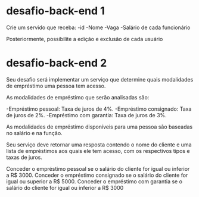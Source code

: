 ﻿# desafio-back-end 1

 Crie um servido que receba:
 -id
 -Nome
 -Vaga
 -Salário 
 de cada funcionário
 
 Posteriormente, possibilite a edição e exclusão de cada usuário

# desafio-back-end 2

Seu desafio será implementar um serviço que determine quais modalidades de empréstimo uma pessoa tem acesso.

As modalidades de empréstimo que serão analisadas são:

-Empréstimo pessoal: Taxa de juros de 4%.
-Empréstimo consignado: Taxa de juros de 2%.
-Empréstimo com garantia: Taxa de juros de 3%.

As modalidades de empréstimo disponíveis para uma pessoa são baseadas no salário e na função.

Seu serviço deve retornar uma resposta contendo o nome do cliente e uma lista de empréstimos aos quais ele tem acesso, com os respectivos tipos e taxas de juros.

Conceder o empréstimo pessoal se o salário do cliente for igual ou inferior a R$ 3000.
Conceder o empréstimo consignado se o salário do cliente for igual ou superior a R$ 5000.
Conceder o empréstimo com garantia se o salário do cliente for igual ou inferior a R$ 3000

